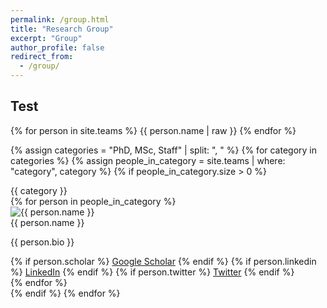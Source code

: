 ```yaml
---
permalink: /group.html
title: "Research Group"
excerpt: "Group"
author_profile: false
redirect_from: 
  - /group/
---
```

## Test
{% for person in site.teams %}
  {{ person.name | raw }}
{% endfor %}

<!-- Team Content -->
{% assign categories = "PhD, MSc, Staff" | split: ", " %}
{% for category in categories %}
  {% assign people_in_category = site.teams | where: "category", category %}
  {% if people_in_category.size > 0 %}
    <div class="team-category">
      <div class="team-title">{{ category }}</div>
      <div class="team-grid">
        {% for person in people_in_category %}
          <div class="team-member">
            <img src="{{ person.photo }}" alt="{{ person.name }}">
            <div class="team-member-name">{{ person.name }}</div>
            <div class="hover-info">
              <p>{{ person.bio }}</p>
              {% if person.scholar %}
                <a href="{{ person.scholar }}" target="_blank">Google Scholar</a>
              {% endif %}
              {% if person.linkedin %}
                <a href="{{ person.linkedin }}" target="_blank">LinkedIn</a>
              {% endif %}
              {% if person.twitter %}
                <a href="{{ person.twitter }}" target="_blank">Twitter</a>
              {% endif %}
            </div>
          </div>
        {% endfor %}
      </div>
    </div>
  {% endif %}
{% endfor %}
